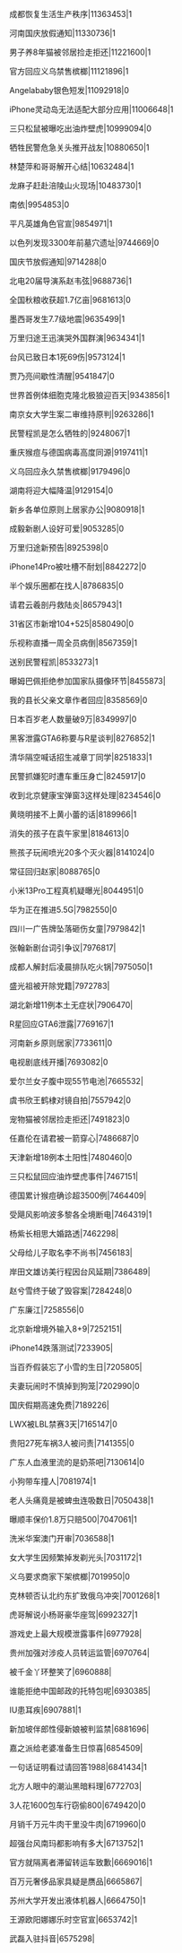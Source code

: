 成都恢复生活生产秩序|11363453|1

河南国庆放假通知|11330736|1

男子养8年猫被邻居捡走拒还|11221600|1

官方回应义乌禁售槟榔|11121896|1

Angelababy银色短发|11092918|0

iPhone灵动岛无法适配大部分应用|11006648|1

三只松鼠被曝吃出油炸壁虎|10999094|0

牺牲民警危急关头推开战友|10880650|1

林楚萍和哥哥解开心结|10632484|1

龙麻子赶赴涪陵山火现场|10483730|1

南依|9954853|0

平凡英雄角色官宣|9854971|1

以色列发现3300年前墓穴遗址|9744669|0

国庆节放假通知|9714288|0

北电20届导演系赵韦弦|9688736|1

全国秋粮收获超1.7亿亩|9681613|0

墨西哥发生7.7级地震|9635499|1

万里归途王迅演哭外国群演|9634341|1

台风已致日本1死69伤|9573124|1

贾乃亮间歇性清醒|9541847|0

世界首例体细胞克隆北极狼迎百天|9343856|1

南京女大学生案二审维持原判|9263286|1

民警程凯是怎么牺牲的|9248067|1

重庆猴痘与德国病毒高度同源|9197411|1

义乌回应永久禁售槟榔|9179496|0

湖南将迎大幅降温|9129154|0

新乡各单位原则上居家办公|9080918|1

成毅新剧人设好可爱|9053285|0

万里归途新预告|8925398|0

iPhone14Pro被吐槽不耐划|8842272|0

半个娱乐圈都在找人|8786835|0

请君云羲剖丹救陆炎|8657943|1

31省区市新增104+525|8580490|0

乐视称直播一周全员病倒|8567359|1

送别民警程凯|8533273|1

曝姆巴佩拒绝参加国家队摄像环节|8455873|

我的县长父亲文章作者回应|8358569|0

日本百岁老人数量破9万|8349997|0

黑客泄露GTA6称要与R星谈判|8276852|1

清华隔空喊话招生减章丁同学|8251833|1

民警抓嫌犯时遭车重压身亡|8245917|0

收到北京健康宝弹窗3这样处理|8234546|0

黄晓明接不上黄小蕾的话|8189966|1

消失的孩子在袁午家里|8184613|0

熊孩子玩闹喷光20多个灭火器|8141024|0

常征回归赵家|8088765|0

小米13Pro工程真机疑曝光|8044951|0

华为正在推进5.5G|7982550|0

四川一广告牌坠落砸伤女童|7979842|1

张翰新剧台词引争议|7976817|

成都人解封后凌晨排队吃火锅|7975050|1

盛光祖被开除党籍|7972783|

湖北新增11例本土无症状|7906470|

R星回应GTA6泄露|7769167|1

河南新乡原则居家|7733611|0

电视剧底线开播|7693082|0

爱尔兰女子腹中现55节电池|7665532|

虞书欣王鹤棣对镜自拍|7557942|0

宠物猫被邻居捡走拒还|7491823|0

任嘉伦在请君被一箭穿心|7486687|0

天津新增18例本土阳性|7480460|0

三只松鼠回应油炸壁虎事件|7467151|

德国累计猴痘确诊超3500例|7464409|

受飓风影响波多黎各全境断电|7464319|1

杨紫长相思大婚路透|7462298|

父母给儿子取名李不尚书|7456183|

岸田文雄访美行程因台风延期|7386489|

赵兮雪终于破了毁容案|7284248|0

广东廉江|7258556|0

北京新增境外输入8+9|7252151|

iPhone14跌落测试|7233905|

当百乔假装忘了小雪的生日|7205805|

夫妻玩闹时不慎掉到狗笼|7202990|0

国庆假期高速免费|7189226|

LWX被LBL禁赛3天|7165147|0

贵阳27死车祸3人被问责|7141355|0

广东人血液里流的是奶茶吧|7130614|0

小狗带车撞人|7081974|1

老人头痛竟是被蜱虫连吸数日|7050438|1

曝顺丰保价1.8万只赔500|7047061|1

洗米华案澳门开审|7036588|1

女大学生因频繁掉发剃光头|7031172|1

义乌要求商家下架槟榔|7019950|0

克林顿否认北约东扩致俄乌冲突|7001268|1

虎哥解说小杨哥豪华座驾|6992327|1

游戏史上最大规模泄露事件|6977928|

贵州加强对涉疫人员转运监管|6970764|

被千金丫环整笑了|6960888|

谁能拒绝中国邮政的托特包呢|6930385|

IU患耳疾|6907881|1

新加坡伴郎性侵新娘被判监禁|6881696|

嘉之派给老婆准备生日惊喜|6854509|

一句话证明看过请回答1988|6841434|1

北方人眼中的潮汕黑暗料理|6772703|

3人花1600包车行窃偷800|6749420|0

月销千万元牛肉干里没牛肉|6719960|0

超强台风南玛都影响有多大|6713752|1

官方就隔离者滞留转运车致歉|6669016|1

百万元奢侈品家具疑是赝品|6665867|

苏州大学开发出液体机器人|6664750|1

王源欧阳娜娜乐时空官宣|6653742|1

武磊入驻抖音|6575298|

